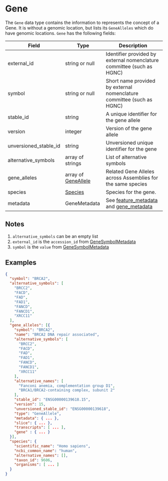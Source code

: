 # Gene

The `Gene` data type contains the information to represents the concept of a Gene.  It is without a genomic location, but lists its `GeneAlleles` which do have genomic locations.
`Gene` has the following fields:

| Field                 | Type                                    | Description                         |
|-----------------------|-----------------------------------------|-------------------------------------|
| external_id           | string or null                          | Identifier provided by external nomenclature committee (such as HGNC)
| symbol                | string or null                          | Short name provided by external nomenclature committee (such as HGNC)
| stable_id             | string                                  | A unique identifier for the gene allele
| version               | integer                                 | Version of the gene allele
| unversioned_stable_id | string                                  | Unversioned unique identifier for the gene
| alternative_symbols   | array of strings                        | List of alternative symbols
| gene_alleles          | array of [GeneAllele](./gene_allele.md) | Related Gene Alleles across Assemblies for the same species
| species               | [Species](./species.md)                 | Species for the gene.   
| metadata              | GeneMetadata                            | See [feature_metadata](./feature_metadata.md) and [gene_metadata](./gene_metadata.md)


## Notes
1. `alternative_symbols` can be an empty list
2. `external_id` is the `accession_id` from [GeneSymbolMetadata](./gene_metadata.md)
2. `symbol` is the `value` from [GeneSymbolMetadata](./gene_metadata.md)

## Examples
```json
{
  "symbol": "BRCA2",
  "alternative_symbols": [
    "BRCC2",
    "FACD",
    "FAD",
    "FAD1",
    "FANCD",
    "FANCD1",
    "XRCC11"
  ],
  "gene_alleles": [{
    "symbol": "BRCA2",
    "name": "BRCA2 DNA repair associated",
    "alternative_symbols": [
      "BRCC2",
      "FACD",
      "FAD",
      "FAD1",
      "FANCD",
      "FANCD1",
      "XRCC11"
    ],
    "alternative_names": [
      "Fanconi anemia, complementation group D1",
      "BRCA1/BRCA2-containing complex, subunit 2"
    ],
    "stable_id": "ENSG00000139618.15",
    "version": 15,
    "unversioned_stable_id": "ENSG00000139618",
    "type": "GeneAllele",
    "metadata": { ... },
    "slice": { ... },
    "transcripts": [ ... ],
    "gene" : { ... }
  }],
  "species": {
    "scientific_name": "Homo sapiens",
    "ncbi_common_name": "human",
    "alternative_names": [],
    "taxon_id": 9606,
    "organisms": [ ... ]
  }
}
```
